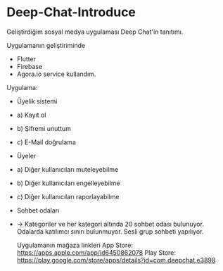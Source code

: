 # Deep-Chat-Introduce
Geliştirdiğim sosyal medya uygulaması Deep Chat'in tanıtımı.

Uygulamanın geliştiriminde
- Flutter
- Firebase
- Agora.io service kullandım.

Uygulama:
- Üyelik sistemi
- a) Kayıt ol
- b) Şifremi unuttum
- c) E-Mail doğrulama
- Üyeler
- a) Diğer kullanıcıları muteleyebilme
- b) Diğer kullanıcıları engelleyebilme
- c) Diğer kullanıcıları raporlayabilme
- Sohbet odaları
- -> Kategoriler ve her kategori altında 20 sohbet odası bulunuyor. Odalarda katılımcı sınırı bulunmuyor. Sesli grup sohbeti yapılıyor.

  Uygulamanın mağaza linkleri
  App Store: https://apps.apple.com/app/id6450862078
  Play Store: https://play.google.com/store/apps/details?id=com.deepchat.e3898
